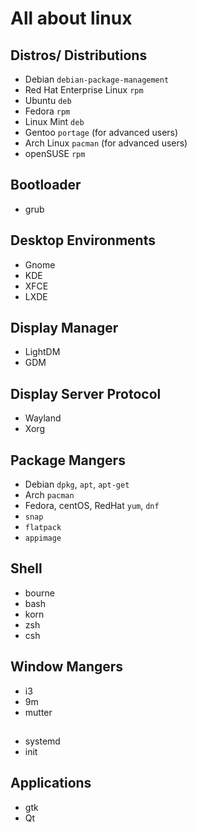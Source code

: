 # All about linux

## Distros/ Distributions

- Debian `debian-package-management`
- Red Hat Enterprise Linux `rpm`
- Ubuntu `deb`
- Fedora `rpm`
- Linux Mint `deb`
- Gentoo `portage` (for advanced users)
- Arch Linux `pacman` (for advanced users)
- openSUSE `rpm`

## Bootloader

- grub

## Desktop Environments

- Gnome
- KDE
- XFCE
- LXDE

## Display Manager

- LightDM
- GDM

## Display Server Protocol

- Wayland
- Xorg

## Package Mangers

- Debian `dpkg`, `apt`, `apt-get`
- Arch `pacman`
- Fedora, centOS, RedHat `yum`, `dnf`
- `snap`
- `flatpack`
- `appimage`

## Shell

- bourne
- bash
- korn
- zsh
- csh

## Window Mangers

- i3
- 9m
- mutter

##

- systemd
- init

## Applications

- gtk
- Qt